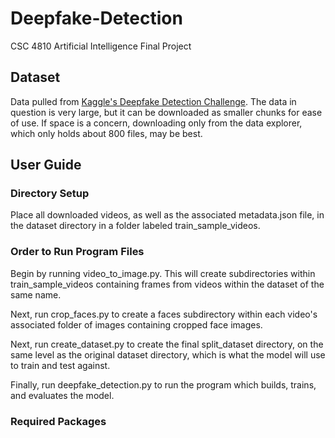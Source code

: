 # Deepfake-Detection
CSC 4810 Artificial Intelligence Final Project

## Dataset
Data pulled from [Kaggle's Deepfake Detection Challenge](https://www.kaggle.com/c/deepfake-detection-challenge/data). The data in question is very large, but it can be downloaded as smaller chunks for ease of use. If space is a concern, downloading only from the data explorer, which only holds about 800 files, may be best. 

## User Guide 
### Directory Setup 
Place all downloaded videos, as well as the associated metadata.json file, in the dataset directory in a folder labeled train_sample_videos. 

### Order to Run Program Files
Begin by running video_to_image.py. This will create subdirectories within train_sample_videos containing frames from videos within the dataset of the same name. 

Next, run crop_faces.py to create a faces subdirectory within each video's associated folder of images containing cropped face images. 

Next, run create_dataset.py to create the final split_dataset directory, on the same level as the original dataset directory, which is what the model will use to train and test against. 

Finally, run deepfake_detection.py to run the program which builds, trains, and evaluates the model. 

### Required Packages 

